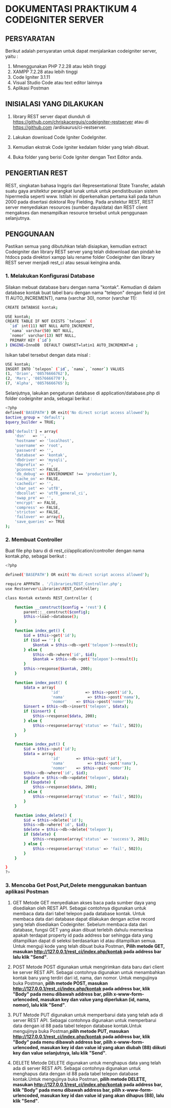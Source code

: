 # DOKUMENTASI PRAKTIKUM 4 CODEIGNITER SERVER

## PERSYARATAN

Berikut adalah persyaratan untuk dapat menjalankan codeigniter server, yaitu :
1. Mmenggunakan PHP 7.2.28 atau lebih tinggi
2. XAMPP 7.2.28 atau lebih tinggi
3. Code Igniter 3.1.11
4. Visual Studio Code atau text editor lainnya
5. Aplikasi Postman

## INISIALASI YANG DILAKUKAN 
1.  library REST server dapat diunduh di https://github.com/chriskacerguis/codeigniter-restserver atau di https://github.com    /ardisaurus/ci-restserver.

2.  Lakukan download Code Igniter CodeIgniter.

3.  Kemudian ekstrak Code Igniter kedalam folder yang telah dibuat.

4.  Buka folder yang berisi Code Igniter dengan Text Editor anda.

## PENGERTIAN REST

   REST, singkatan bahasa Inggris dari Representational State Transfer, adalah suatu gaya arsitektur perangkat lunak untuk untuk pendistibusian sistem hipermedia seperti www. Istilah ini diperkenalkan pertama kali pada tahun 2000 pada disertasi doktoral Roy Fielding. Pada arsitektur REST, REST server menyediakan resources (sumber daya/data) dan REST client mengakses dan menampilkan resource tersebut untuk penggunaan selanjutnya.

## PENGGUNAAN
Pastikan semua yang dibutuhkan telah disiapkan, kemudian extract Codeigniter dan library REST server yang telah didownload dan pindah ke htdocs pada direktori xampp lalu rename folder Codeigniter dan library REST server menjadi rest_ci atau sesuai keingina anda.

### 1. Melakukan Konfigurasi Database

Silakan mebuat database baru dengan nama "kontak". Kemudian di dalam database kontak buat tabel baru dengan nama "telepon" dengan field id (int 11 AUTO_INCREMENT), nama (varchar 30), nomor (varchar 11):

``` bash
CREATE DATABASE kontak;
```
``` bash
USE kontak;
CREATE TABLE IF NOT EXISTS `telepon` (
  `id` int(11) NOT NULL AUTO_INCREMENT,
  `nama` varchar(50) NOT NULL,
  `nomor` varchar(13) NOT NULL,
  PRIMARY KEY (`id`)
) ENGINE=InnoDB  DEFAULT CHARSET=latin1 AUTO_INCREMENT=8 ;
```
Isikan tabel tersebut dengan data misal :

``` bash
USE kontak;
INSERT INTO `telepon` (`id`, `nama`, `nomor`) VALUES
(1, 'Orion', '08576666762'),
(2, 'Mars', '08576666770'),
(7, 'Alpha', '08576666765');
```
Selanjutnya, lakukan pengaturan database di application/database.php di folder codeigniter anda, sebagai berikut :

``` bash
<?php
defined('BASEPATH') OR exit('No direct script access allowed');
$active_group = 'default';
$query_builder = TRUE;

$db['default'] = array(
    'dsn'   => '',
    'hostname' => 'localhost',
    'username' => 'root',
    'password' => '',
    'database' => 'kontak',
    'dbdriver' => 'mysqli',
    'dbprefix' => '',
    'pconnect' => FALSE,
    'db_debug' => (ENVIRONMENT !== 'production'),
    'cache_on' => FALSE,
    'cachedir' => '',
    'char_set' => 'utf8',
    'dbcollat' => 'utf8_general_ci',
    'swap_pre' => '',
    'encrypt' => FALSE,
    'compress' => FALSE,
    'stricton' => FALSE,
    'failover' => array(),
    'save_queries' => TRUE
);
```

### 2. Membuat Controller

Buat file php baru di di rest_ci/application/controller dengan nama kontak.php, sebagai berikut :
```bash
<?php

defined('BASEPATH') OR exit('No direct script access allowed');

require APPPATH . '/libraries/REST_Controller.php';
use Restserver\Libraries\REST_Controller;

class Kontak extends REST_Controller {

    function __construct($config = 'rest') {
        parent::__construct($config);
        $this->load->database();
    }

    function index_get() {
        $id = $this->get('id');
        if ($id == '') {
            $kontak = $this->db->get('telepon')->result();
        } else {
            $this->db->where('id', $id);
            $kontak = $this->db->get('telepon')->result();
        }
        $this->response($kontak, 200);
    }

    function index_post() {
        $data = array(
                    'id'           => $this->post('id'),
                    'nama'          => $this->post('nama'),
                    'nomor'    => $this->post('nomor'));
        $insert = $this->db->insert('telepon', $data);
        if ($insert) {
            $this->response($data, 200);
        } else {
            $this->response(array('status' => 'fail', 502));
        }
    }

    function index_put() {
        $id = $this->put('id');
        $data = array(
                    'id'       => $this->put('id'),
                    'nama'          => $this->put('nama'),
                    'nomor'    => $this->put('nomor'));
        $this->db->where('id', $id);
        $update = $this->db->update('telepon', $data);
        if ($update) {
            $this->response($data, 200);
        } else {
            $this->response(array('status' => 'fail', 502));
        }
    }

    function index_delete() {
        $id = $this->delete('id');
        $this->db->where('id', $id);
        $delete = $this->db->delete('telepon');
        if ($delete) {
            $this->response(array('status' => 'success'), 201);
        } else {
            $this->response(array('status' => 'fail', 502));
        }
    }

}
?>
```
### 3. Mencoba Get Post,Put,Delete menggunakan bantuan aplikasi Postman
 
 1. GET 
    Metode GET menyediakan akses baca pada sumber daya yang disediakan oleh REST API. Sebagai contohnya digunakan untuk membaca data dari tabel telepon pada database kontak. Untuk membaca data dari database dapat dilakukan dengan active record yang telah disediakan Codeigniter. Sebelum membaca data dari database, fungsi GET yang akan dibuat terlebih dahulu memeriksa apakah terdapat property id pada address bar sehingga data yang ditampilkan dapat di seleksi berdasarkan id atau ditampilkan semua.
    Untuk menguji kode yang telah dibuat buka Postman, **Pilih metode GET, masukan http://127.0.0.1/rest_ci/index.php/kontak pada address bar lalu klik "Send"**.
    
 2. POST
    Metode POST digunakan untuk mengirimkan data baru dari client ke server REST API. Sebagai contohnya digunakan untuk menambahkan   kontak baru yang terdiri dari id, nama, dan nomor.
 Untuk mengujinya buka Postman, **pilih metode POST, masukan http://127.0.0.1/rest_ci/index.php/kontak pada address bar, klik "Body" pada menu dibawah address bar, pilih x-www-form-urlencoded, masukan key dan value yang diperlukan (id, nama, nomor), lalu klik "Send"**.

3. PUT
    Metode PUT digunakan untuk memperbarui data yang telah ada di server REST API. Sebagai contohnya digunakan untuk memperbarui data dengan id 88 pada tabel telepon database kontak.Untuk mengujinya buka Postman,**pilih metode PUT, masukan http://127.0.0.1/rest_ci/index.php/kontak pada address bar, klik "Body" pada menu dibawah address bar, pilih x-www-form-urlencoded, masukan key id dan value id yang akan diubah (88) diikuti key dan value selanjutnya, lalu klik "Send"**.
    
4. DELETE
    Metode DELETE digunakan untuk menghapus data yang telah ada di server REST API. Sebagai contohnya digunakan untuk menghapus data dengan id 88 pada tabel telepon database kontak.Untuk mengujinya buka Postman, **pilih metode DELETE, masukan http://127.0.0.1/rest_ci/index.php/kontak pada address bar, klik "Body" pada menu dibawah address bar, pilih x-www-form-urlencoded, masukan key id dan value id yang akan dihapus (88), lalu klik "Send"**.


  
    
    










